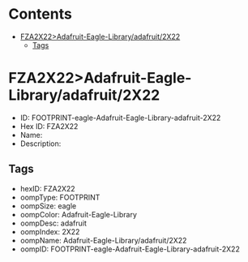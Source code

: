 



Contents
========

* [FZA2X22>Adafruit-Eagle-Library/adafruit/2X22](#fza2x22adafruit-eagle-libraryadafruit2x22)
	* [Tags](#tags)

# FZA2X22>Adafruit-Eagle-Library/adafruit/2X22

- ID: FOOTPRINT-eagle-Adafruit-Eagle-Library-adafruit-2X22
- Hex ID: FZA2X22
- Name: 
- Description: 

## Tags

- hexID: FZA2X22
- oompType: FOOTPRINT
- oompSize: eagle
- oompColor: Adafruit-Eagle-Library
- oompDesc: adafruit
- oompIndex: 2X22
- oompName: Adafruit-Eagle-Library/adafruit/2X22
- oompID: FOOTPRINT-eagle-Adafruit-Eagle-Library-adafruit-2X22
